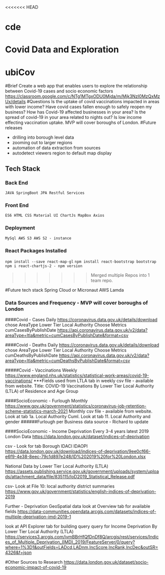 <<<<<<< HEAD
# cde
Covid Data and Exploration
=======
# ubiCov

#Brief
Create a web app that enables users to explore the relationship between Covid-19 cases and socio economic factors
https://classroom.google.com/c/NTg1MTgxODU0Mjda/m/Mjk3NzI0MzQxMzUx/details
#Questions
Is the uptake of covid vaccinations impacted in areas with lower income? 
Have covid cases fallen enough to safely reopen my business? How has Covid-19 affected businesses in your area? 
Is the spread of covid-19 in your area related to nights out? Is low income effecting vaccination uptake. 
MVP will cover boroughs of London.
#Future releases  
- drilling into borough level data
- zooming out to larger regions
- automation of data extraction from sources
- autodetect viewers region to default map display



## Tech Stack

### Back End

`JAVA SpringBoot JPA Restful Services`

### Front End

`ES6 HTML CSS Material UI ChartJs MapBox Axios`

### Deployment

`MySql AWS S3 AWS S2 - instance`

### React Packages Installed

`npm install --save react-map-gl`
`npm install react-bootstrap bootstrap`
`npm i react-chartjs-2 - npm version`
> > > > > > > Merged multiple Repos into 1 team repo.
>

#Future tech stack
Spring Cloud or Micronaut 
AWS Lamda

 ### Data Sources and Frequency - MVP will cover boroughs of London 

####Covid - Cases Daily
https://coronavirus.data.gov.uk/details/download  chose AreaType  Lower Tier Local Authority Choose Metrics cumCasesByPublishDate
https://api.coronavirus.data.gov.uk/v2/data?areaType=ltla&metric=cumCasesByPublishDate&format=csv

####Covid - Deaths Daily
https://coronavirus.data.gov.uk/details/download  chose AreaType  Lower Tier Local Authority Choose Metrics cumDeathsByPublishDate
https://api.coronavirus.data.gov.uk/v2/data?areaType=ltla&metric=cumDeathsByPublishDate&format=csv


#####Covid - Vaccinations Weekly
https://www.england.nhs.uk/statistics/statistical-work-areas/covid-19-vaccinations/
***Fields used from LTLA tab in weekly csv file - available from website.
Title:	COVID-19 Vaccinations By Lower Tier Local Authority (LTLA) of Residence and Age Group								

####SocioEconomic - Furlough Monthly
https://www.gov.uk/government/statistics/coronavirus-job-retention-scheme-statistics-march-2021
Monthly csv file - available from website.
Look at tab 1a. Local Authority Cuml.
Look at tab 11. Local Authority and gender
######Furlough per Business data source - Richard to update

####SocioEconomic - Income Deprivation Every 3-4 years latest 2019
London Data
https://data.london.gov.uk/dataset/indices-of-deprivation

csv - Look for tab Borough IDACI IDAOPI
https://data.london.gov.uk/download/indices-of-deprivation/9ee0cf66-e6f9-4e38-8eec-79c1d897e248/ID%202019%20for%20London.xlsx

National Data by Lower Tier Local Authority (LTLA)
https://assets.publishing.service.gov.uk/government/uploads/system/uploads/attachment_data/file/835115/IoD2019_Statistical_Release.pdf

csv- Look at File 10: local authority district summaries
https://www.gov.uk/government/statistics/english-indices-of-deprivation-2019 

Further - Deprivation GeoSpatial data
look at Overview tab for available fields
https://data-communities.opendata.arcgis.com/datasets/indices-of-multiple-deprivation-imd-2019-1

look at API Explorer tab for building query 
query for Income Deprivation By Lower Tier Local Authority (LTLA)
https://services3.arcgis.com/ivmBBrHfQfDnDf8Q/arcgis/rest/services/Indices_of_Multiple_Deprivation_(IMD)_2019/FeatureServer/0/query?where=1%3D1&outFields=LADcd,LADnm,IncScore,IncRank,IncDec&outSR=4326&f=json



#Other Sources to Research
https://data.london.gov.uk/dataset/socio-economic-impact-of-covid-19
